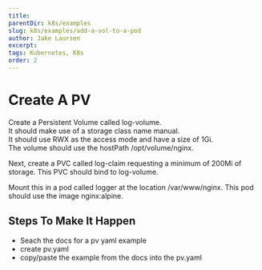 ```yaml
---
title: 
parentDir: k8s/examples
slug: k8s/examples/add-a-vol-to-a-pod
author: Jake Laursen
excerpt: 
tags: Kubernetes, K8s
order: 2
---
```



# Create A PV
Create a Persistent Volume called log-volume.  
It should make use of a storage class name manual.  
It should use RWX as the access mode and have a size of 1Gi.  
The volume should use the hostPath /opt/volume/nginx.  

Next, create a PVC called log-claim requesting a minimum of 200Mi of storage. This PVC should bind to log-volume.

Mount this in a pod called logger at the location /var/www/nginx. This pod should use the image nginx:alpine.

## Steps To Make It Happen
- Seach the docs for a pv yaml example
- create pv.yaml
- copy/paste the example from the docs into the pv.yaml

